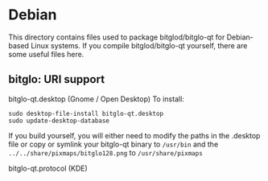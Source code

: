 
Debian
====================
This directory contains files used to package bitglod/bitglo-qt
for Debian-based Linux systems. If you compile bitglod/bitglo-qt yourself, there are some useful files here.

## bitglo: URI support ##


bitglo-qt.desktop  (Gnome / Open Desktop)
To install:

	sudo desktop-file-install bitglo-qt.desktop
	sudo update-desktop-database

If you build yourself, you will either need to modify the paths in
the .desktop file or copy or symlink your bitglo-qt binary to `/usr/bin`
and the `../../share/pixmaps/bitglo128.png` to `/usr/share/pixmaps`

bitglo-qt.protocol (KDE)

